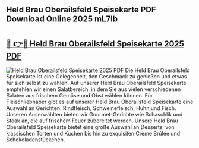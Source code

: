 ## Held Brau Oberailsfeld Speisekarte PDF Download Online 2025 mL7Ib

# <h2><a href="http://gcbchok.nevu.top/?p=Held+Brau+Oberailsfeld+Speisekarte">🔗 👉🔴 Held Brau Oberailsfeld Speisekarte 2025 PDF</a></h2>

[![Held Brau Oberailsfeld Speisekarte 2025 PDF](https://i.imgur.com/dBaPXMq.png)](http://gcbchok.nevu.top/?p=Held+Brau+Oberailsfeld+Speisekarte)
Die Held Brau Oberailsfeld Speisekarte ist eine Gelegenheit, den Geschmack zu genießen und etwas für sich selbst zu wählen. Auf unserer Held Brau Oberailsfeld Speisekarte empfehlen wir einen Salatbereich, in dem Sie aus vielen verschiedenen Salaten aus frischem Gemüse und Obst wählen können. Für Fleischliebhaber gibt es auf unserer Held Brau Oberailsfeld Speisekarte eine Auswahl an Gerichten: Rindfleisch, Schweinefleisch, Huhn und Fisch. Unseren Auserwählten bieten wir Gourmet-Gerichte wie Schaschlik und Steak an, die auf frischem Feuer zubereitet werden. Unsere Held Brau Oberailsfeld Speisekarte bietet eine große Auswahl an Desserts, von klassischen Torten und Kuchen bis hin zu exquisiten Crème Brûlée und Schokoladenstückchen.

